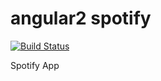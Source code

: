 angular2 spotify
==================
[![Build Status](https://travis-ci.org/Vardius/angular2-spotify.svg?branch=master)](https://travis-ci.org/Vardius/angular2-spotify)

Spotify App
